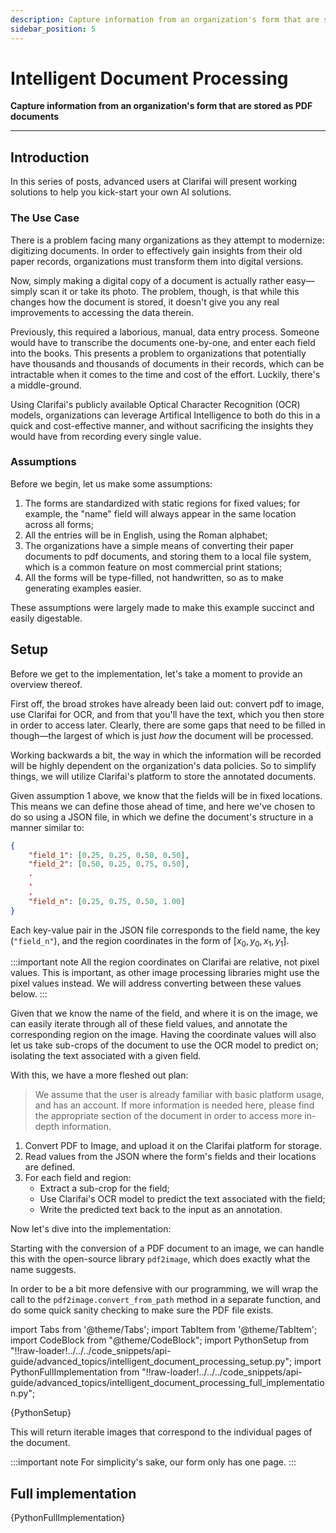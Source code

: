 ```yaml
---
description: Capture information from an organization's form that are stored as PDF documents.
sidebar_position: 5
---
```

<!-- test code -->
# Intelligent Document Processing

**Capture information from an organization's form that are stored as PDF documents**
<hr />

## Introduction

In this series of posts, advanced users at Clarifai will present working solutions to help you kick-start your own AI solutions.

### The Use Case

There is a problem facing many organizations as they attempt to modernize: digitizing documents.
In order to effectively gain insights from their old paper records, organizations must transform them into digital versions.

Now, simply making a digital copy of a document is actually rather easy⁠—simply scan it or take its photo.
The problem, though, is that while this changes how the document is stored, it doesn't give you any real improvements to accessing the data therein.

Previously, this required a laborious, manual, data entry process. Someone would have to transcribe the documents one-by-one, and enter each field into the books.
This presents a problem to organizations that potentially have thousands and thousands of documents in their records, which can be intractable when it comes to the time and cost of the effort.
Luckily, there's a middle-ground.

Using Clarifai's publicly available Optical Character Recognition (OCR) models, organizations can leverage Artifical Intelligence to both do this in a quick and cost-effective manner, and without sacrificing the insights they would have from recording every single value.  

### Assumptions

Before we begin, let us make some assumptions:

1. The forms are standardized with static regions for fixed values; for example, the "name" field will always appear in the same location across all forms;
1. All the entries will be in English, using the Roman alphabet;
1. The organizations have a simple means of converting their paper documents to pdf documents, and storing them to a local file system, which is a common feature on most commercial print stations;
1. All the forms will be type-filled, not handwritten, so as to make generating examples easier.

These assumptions were largely made to make this example succinct and easily digestable.

## Setup

Before we get to the implementation, let's take a moment to provide an overview thereof.

First off, the broad strokes have already been laid out: convert pdf to image, use Clarifai for OCR, and from that you'll have the text, which you then store in order to access later.
Clearly, there are some gaps that need to be filled in though⁠—the largest of which is just _how_ the document will be processed.

Working backwards a bit, the way in which the information will be recorded will be highly dependent on the organization's data policies.
So to simplify things, we will utilize Clarifai's platform to store the annotated documents.

Given assumption 1 above, we know that the fields will be in fixed locations.
This means we can define those ahead of time, and here we've chosen to do so using a JSON file, in which we define the document's structure in a manner similar to:

```json
{
    "field_1": [0.25, 0.25, 0.50, 0.50],
    "field_2": [0.50, 0.25, 0.75, 0.50],
    .
    .
    .
    "field_n": [0.25, 0.75, 0.50, 1.00]
}
```

Each key-value pair in the JSON file corresponds to the field name, the key (`"field_n"`), and the region coordinates in the form of $[x_0, y_0, x_1, y_1]$.

:::important note
All the region coordinates on Clarifai are relative, not pixel values. This is important, as other image processing libraries might use the pixel values instead.
We will address converting between these values below.
:::

Given that we know the name of the field, and where it is on the image, we can easily iterate through all of these field values, and annotate the corresponding region on the image. Having the coordinate values will also let us take sub-crops of the document to use the OCR model to predict on; isolating the text associated with a given field.

With this, we have a more fleshed out plan:

> We assume that the user is already familiar with basic platform usage, and has an account.
> If more information is needed here, please find the appropriate section of the document in order to access more in-depth information.

1. Convert PDF to Image, and upload it on the Clarifai platform for storage.
1. Read values from the JSON where the form's fields and their locations are defined.
1. For each field and region:
    - Extract a sub-crop for the field;
    - Use Clarifai's OCR model to predict the text associated with the field;
    - Write the predicted text back to the input as an annotation.

Now let's dive into the implementation:

Starting with the conversion of a PDF document to an image, we can handle this with the open-source library `pdf2image`, which does exactly what the name suggests.

In order to be a bit more defensive with our programming, we will wrap the call to the `pdf2image.convert_from_path` method in a separate function, and do some quick sanity checking to make sure the PDF file exists.

import Tabs from '@theme/Tabs';
import TabItem from '@theme/TabItem';
import CodeBlock from "@theme/CodeBlock";
import PythonSetup from "!!raw-loader!../../../code_snippets/api-guide/advanced_topics/intelligent_document_processing_setup.py";
import PythonFullImplementation from "!!raw-loader!../../../code_snippets/api-guide/advanced_topics/intelligent_document_processing_full_implementation.py";



<Tabs>

<TabItem value="python" label="Python" default>
    <CodeBlock className="language-python">{PythonSetup}</CodeBlock>
</TabItem>

</Tabs>

This will return iterable images that correspond to the individual pages of the document.

:::important note
For simplicity's sake, our form only has one page.
:::

## Full implementation

<Tabs>

<TabItem value="intelligent_document_processing.py" label="intelligent_document_processing.py">
    <CodeBlock className="language-python">{PythonFullImplementation}</CodeBlock>
</TabItem>

</Tabs>